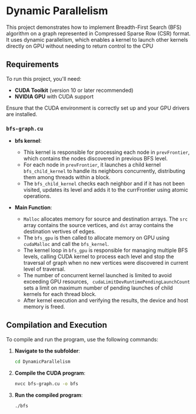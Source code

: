 # Dynamic Parallelism
This project demonstrates how to implement Breadth-First Search (BFS) algorithm on a
graph represented in Compressed Sparse Row (CSR) format. It uses dynamic parallelism, which enables a kernel to launch other kernels directly on GPU without needing to return control to the CPU

## Requirements

To run this project, you'll need:

- **CUDA Toolkit** (version 10 or later recommended)
- **NVIDIA GPU** with CUDA support

Ensure that the CUDA environment is correctly set up and your GPU drivers are installed.

### `bfs-graph.cu`

- **bfs kernel**: 
    - This kernel is responsible for processing each node in `prevFrontier`, which contains the nodes discovered in previous BFS level. 
    - For each node in `prevFrontier`, it launches a child kernel `bfs_child_kernel` to handle its neighbors concurrently, distributing them among threads within a block.
    - The `bfs_child_kernel` checks each neighbor and if it has not been visited, updates its level and adds it to the currFrontier using atomic operations. 

- **Main Function**:
    - `Malloc` allocates memory for source and destination arrays. The `src` array contains the source vertices, and `dst` array contains the destination vertives of edges.
    - The `bfs_gpu` is then called to allocate memory on GPU using `cudaMalloc` and call the `bfs_kernel`.
    - The kernel loop in `bfs_gpu` is responsible for managing multiple BFS levels, calling CUDA kernel to process each level and stop the traversal of graph when no new vertices were discovered in current level of traversal. 
    - The number of concurrent kernel launched is limited to avoid exceeding GPU resources, ` cudaLimitDevRuntimePendingLaunchCount` sets a limit on maximum number of pending launches of child kernels for each thread block. 
    - After kernel execution and verifying the results, the device and host memory is freed.

## Compilation and Execution

To compile and run the program, use the following commands:

1. **Navigate to the subfolder**:
   ```bash
   cd DynamicParallelism

2. **Compile the CUDA program**:
   ```bash
   nvcc bfs-graph.cu -o bfs

3. **Run the compiled program**:
   ```bash
   ./bfs

